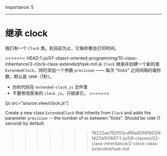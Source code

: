 importance: 5

---

# 继承 clock

我们有一个 `Clock` 类。到目前为止，它每秒都会打印时间。

<<<<<<< HEAD:1-js/07-object-oriented-programming/10-class-inheritance/2-clock-class-extended/task.md
从 `Clock` 继承并创建一个新的类 `ExtendedClock`，同时添加一个参数 `precision` —— 每次 "ticks" 之间间隔的毫秒数，默认是 `1000`（1秒）。

- 你的代码在 `extended-clock.js` 文件里
- 不要修改原来的 `clock.js`。只继承它。
=======

[js src="source.view/clock.js"]

Create a new class `ExtendedClock` that inherits from `Clock` and adds the parameter `precision` -- the number of `ms` between "ticks". Should be `1000` (1 second) by default.
>>>>>>> 19223ae762f03cdff4e83f6f963f4f427af93847:1-js/09-classes/02-class-inheritance/2-clock-class-extended/task.md

